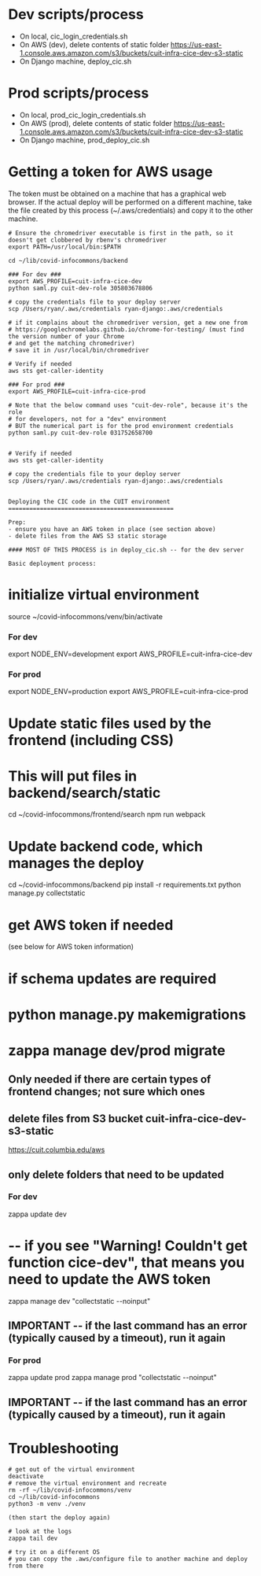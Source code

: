 
Dev scripts/process
======================

- On local, cic_login_credentials.sh
- On AWS (dev), delete contents of static folder https://us-east-1.console.aws.amazon.com/s3/buckets/cuit-infra-cice-dev-s3-static
- On Django machine, deploy_cic.sh



Prod scripts/process
======================

- On local, prod_cic_login_credentials.sh
- On AWS (prod), delete contents of static folder https://us-east-1.console.aws.amazon.com/s3/buckets/cuit-infra-cice-dev-s3-static
- On Django machine, prod_deploy_cic.sh


Getting a token for AWS usage
=============================

The token must be obtained on a machine that has a graphical web browser. If the
actual deploy will be performed on a different machine, take the file created by
this process (~/.aws/credentials) and copy it to the other machine.

```
# Ensure the chromedriver executable is first in the path, so it doesn't get clobbered by rbenv's chromedriver
export PATH=/usr/local/bin:$PATH

cd ~/lib/covid-infocommons/backend

### For dev ###
export AWS_PROFILE=cuit-infra-cice-dev
python saml.py cuit-dev-role 305803678806

# copy the credentials file to your deploy server
scp /Users/ryan/.aws/credentials ryan-django:.aws/credentials

# if it complains about the chromedriver version, get a new one from
# https://googlechromelabs.github.io/chrome-for-testing/ (must find the version number of your Chrome
# and get the matching chromedriver)
# save it in /usr/local/bin/chromedriver

# Verify if needed
aws sts get-caller-identity

### For prod ###
export AWS_PROFILE=cuit-infra-cice-prod

# Note that the below command uses "cuit-dev-role", because it's the role
# for developers, not for a "dev" environment
# BUT the numerical part is for the prod environment credentials
python saml.py cuit-dev-role 031752658700


# Verify if needed
aws sts get-caller-identity

# copy the credentials file to your deploy server
scp /Users/ryan/.aws/credentials ryan-django:.aws/credentials


Deploying the CIC code in the CUIT environment
===============================================

Prep:
- ensure you have an AWS token in place (see section above)
- delete files from the AWS S3 static storage

#### MOST OF THIS PROCESS is in deploy_cic.sh -- for the dev server

Basic deployment process:
```
# initialize virtual environment
source ~/covid-infocommons/venv/bin/activate 

### For dev ###
export NODE_ENV=development
export AWS_PROFILE=cuit-infra-cice-dev

### For prod ###
export NODE_ENV=production
export AWS_PROFILE=cuit-infra-cice-prod

# Update static files used by the frontend (including CSS)
# This will put files in backend/search/static
cd ~/covid-infocommons/frontend/search
npm run webpack

# Update backend code, which manages the deploy
cd ~/covid-infocommons/backend
pip install -r requirements.txt
python manage.py collectstatic

# get AWS token if needed
(see below for AWS token information)

# if schema updates are required
# python manage.py makemigrations
# zappa manage dev/prod migrate
 
## Only needed if there are certain types of frontend changes; not sure which ones
## delete files from S3 bucket cuit-infra-cice-dev-s3-static
https://cuit.columbia.edu/aws

## only delete folders that need to be updated

### For dev ###
zappa update dev
# -- if you see "Warning! Couldn't get function cice-dev", that means you need to update the AWS token
zappa manage dev "collectstatic --noinput"
## IMPORTANT -- if the last command has an error (typically caused by a timeout), run it again

### For prod ###
zappa update prod
zappa manage prod "collectstatic --noinput"
## IMPORTANT -- if the last command has an error (typically caused by a timeout), run it again


Troubleshooting
===============

```
# get out of the virtual environment
deactivate
# remove the virtual environment and recreate
rm -rf ~/lib/covid-infocommons/venv
cd ~/lib/covid-infocommons
python3 -m venv ./venv

(then start the deploy again)

# look at the logs
zappa tail dev

# try it on a different OS
# you can copy the .aws/configure file to another machine and deploy from there
```


